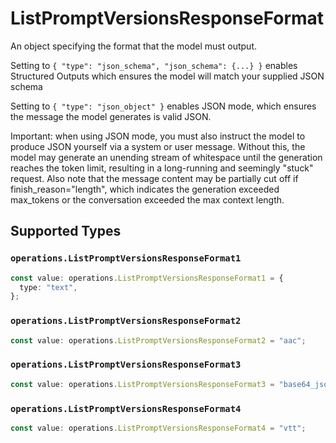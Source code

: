 # ListPromptVersionsResponseFormat

An object specifying the format that the model must output. 

 Setting to `{ "type": "json_schema", "json_schema": {...} }` enables Structured Outputs which ensures the model will match your supplied JSON schema 

 Setting to `{ "type": "json_object" }` enables JSON mode, which ensures the message the model generates is valid JSON.

Important: when using JSON mode, you must also instruct the model to produce JSON yourself via a system or user message. Without this, the model may generate an unending stream of whitespace until the generation reaches the token limit, resulting in a long-running and seemingly "stuck" request. Also note that the message content may be partially cut off if finish_reason="length", which indicates the generation exceeded max_tokens or the conversation exceeded the max context length.


## Supported Types

### `operations.ListPromptVersionsResponseFormat1`

```typescript
const value: operations.ListPromptVersionsResponseFormat1 = {
  type: "text",
};
```

### `operations.ListPromptVersionsResponseFormat2`

```typescript
const value: operations.ListPromptVersionsResponseFormat2 = "aac";
```

### `operations.ListPromptVersionsResponseFormat3`

```typescript
const value: operations.ListPromptVersionsResponseFormat3 = "base64_json";
```

### `operations.ListPromptVersionsResponseFormat4`

```typescript
const value: operations.ListPromptVersionsResponseFormat4 = "vtt";
```

